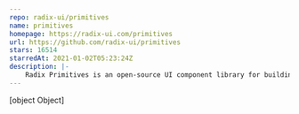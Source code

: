 ```yaml
---
repo: radix-ui/primitives
name: primitives
homepage: https://radix-ui.com/primitives
url: https://github.com/radix-ui/primitives
stars: 16514
starredAt: 2021-01-02T05:23:24Z
description: |-
    Radix Primitives is an open-source UI component library for building high-quality, accessible design systems and web apps. Maintained by @workos.
---
```


[object Object]
